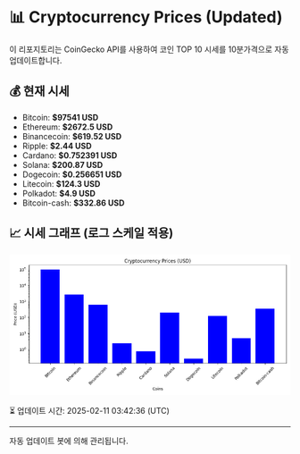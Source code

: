 
# 📊 Cryptocurrency Prices (Updated)

이 리포지토리는 CoinGecko API를 사용하여 코인 TOP 10 시세를 10분가격으로 자동 업데이트합니다.

## 💰 현재 시세
- Bitcoin: **$97541 USD**
- Ethereum: **$2672.5 USD**
- Binancecoin: **$619.52 USD**
- Ripple: **$2.44 USD**
- Cardano: **$0.752391 USD**
- Solana: **$200.87 USD**
- Dogecoin: **$0.256651 USD**
- Litecoin: **$124.3 USD**
- Polkadot: **$4.9 USD**
- Bitcoin-cash: **$332.86 USD**

## 📈 시세 그래프 (로그 스케일 적용)
![Crypto Prices](crypto_prices.png)

⏳ 업데이트 시간: 2025-02-11 03:42:36 (UTC)

---
자동 업데이트 봇에 의해 관리됩니다.
